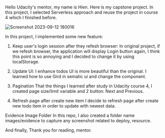 Hello Udacity's mentor, my name is Hien. Here is my capstone project. In this project, I selected Serverless approach and reuse the project in course 4 which I finished before.

![Screenshot 2023-09-12 180016](https://github.com/LeDuyHien/udacity-capture-stone/assets/27491888/27fa1fd4-c698-402b-ba07-9556bff916e8)

In this project, I implemented some new feature:

1. Keep user's login session after they refesh browser: 
In original project, if we refesh browser, the application will display Login button again, I think this point is so annoying and I decided to change it by using localStorage.

2. Update UI:
I enhance todos UI is more beautiful than the original. I learned how to use Gird in sematic ui and change the component.

3. Pagination
That the things I learned after study in Udacity course 4, I created page size/limit variable and 2 button: Next and Previous.

4. Refresh page after create new item
I decide to refresh page after create new todo item in order to update with newest data.

Evidence Image Folder
In this repo, I also created a folder name images/evidence to capture any screenshot related to deploy, resource.

And finally,
Thank you for reading, mentor.
